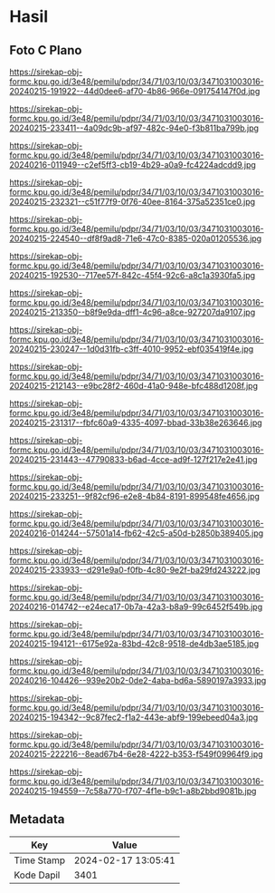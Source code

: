 # Hasil

## Foto C Plano

https://sirekap-obj-formc.kpu.go.id/3e48/pemilu/pdpr/34/71/03/10/03/3471031003016-20240215-191922--44d0dee6-af70-4b86-966e-091754147f0d.jpg

https://sirekap-obj-formc.kpu.go.id/3e48/pemilu/pdpr/34/71/03/10/03/3471031003016-20240215-233411--4a09dc9b-af97-482c-94e0-f3b811ba799b.jpg

https://sirekap-obj-formc.kpu.go.id/3e48/pemilu/pdpr/34/71/03/10/03/3471031003016-20240216-011949--c2ef5ff3-cb19-4b29-a0a9-fc4224adcdd9.jpg

https://sirekap-obj-formc.kpu.go.id/3e48/pemilu/pdpr/34/71/03/10/03/3471031003016-20240215-232321--c51f77f9-0f76-40ee-8164-375a52351ce0.jpg

https://sirekap-obj-formc.kpu.go.id/3e48/pemilu/pdpr/34/71/03/10/03/3471031003016-20240215-224540--df8f9ad8-71e6-47c0-8385-020a01205536.jpg

https://sirekap-obj-formc.kpu.go.id/3e48/pemilu/pdpr/34/71/03/10/03/3471031003016-20240215-192530--717ee57f-842c-45f4-92c6-a8c1a3930fa5.jpg

https://sirekap-obj-formc.kpu.go.id/3e48/pemilu/pdpr/34/71/03/10/03/3471031003016-20240215-213350--b8f9e9da-dff1-4c96-a8ce-927207da9107.jpg

https://sirekap-obj-formc.kpu.go.id/3e48/pemilu/pdpr/34/71/03/10/03/3471031003016-20240215-230247--1d0d31fb-c3ff-4010-9952-ebf035419f4e.jpg

https://sirekap-obj-formc.kpu.go.id/3e48/pemilu/pdpr/34/71/03/10/03/3471031003016-20240215-212143--e9bc28f2-460d-41a0-948e-bfc488d1208f.jpg

https://sirekap-obj-formc.kpu.go.id/3e48/pemilu/pdpr/34/71/03/10/03/3471031003016-20240215-231317--fbfc60a9-4335-4097-bbad-33b38e263646.jpg

https://sirekap-obj-formc.kpu.go.id/3e48/pemilu/pdpr/34/71/03/10/03/3471031003016-20240215-231443--47790833-b6ad-4cce-ad9f-127f217e2e41.jpg

https://sirekap-obj-formc.kpu.go.id/3e48/pemilu/pdpr/34/71/03/10/03/3471031003016-20240215-233251--9f82cf96-e2e8-4b84-8191-899548fe4656.jpg

https://sirekap-obj-formc.kpu.go.id/3e48/pemilu/pdpr/34/71/03/10/03/3471031003016-20240216-014244--57501a14-fb62-42c5-a50d-b2850b389405.jpg

https://sirekap-obj-formc.kpu.go.id/3e48/pemilu/pdpr/34/71/03/10/03/3471031003016-20240215-233933--d291e9a0-f0fb-4c80-9e2f-ba29fd243222.jpg

https://sirekap-obj-formc.kpu.go.id/3e48/pemilu/pdpr/34/71/03/10/03/3471031003016-20240216-014742--e24eca17-0b7a-42a3-b8a9-99c6452f549b.jpg

https://sirekap-obj-formc.kpu.go.id/3e48/pemilu/pdpr/34/71/03/10/03/3471031003016-20240215-194121--6175e92a-83bd-42c8-9518-de4db3ae5185.jpg

https://sirekap-obj-formc.kpu.go.id/3e48/pemilu/pdpr/34/71/03/10/03/3471031003016-20240216-104426--939e20b2-0de2-4aba-bd6a-5890197a3933.jpg

https://sirekap-obj-formc.kpu.go.id/3e48/pemilu/pdpr/34/71/03/10/03/3471031003016-20240215-194342--9c87fec2-f1a2-443e-abf9-199ebeed04a3.jpg

https://sirekap-obj-formc.kpu.go.id/3e48/pemilu/pdpr/34/71/03/10/03/3471031003016-20240215-222216--8ead67b4-6e28-4222-b353-f549f09964f9.jpg

https://sirekap-obj-formc.kpu.go.id/3e48/pemilu/pdpr/34/71/03/10/03/3471031003016-20240215-194559--7c58a770-f707-4f1e-b9c1-a8b2bbd9081b.jpg


## Metadata

| Key        | Value               |
| ---------- | ------------------- |
| Time Stamp | 2024-02-17 13:05:41 |
| Kode Dapil | 3401                |



